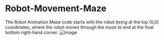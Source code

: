 # Robot-Movement-Maze

The Robot Animation Maze code starts with the robot being at the top (0,0) coordinates, where the robot moves through the maze to end at the final bottom right-hand corner. ![image](https://user-images.githubusercontent.com/83821827/212519525-9a87b3ee-040e-4643-8388-6298dc3beabb.png)
